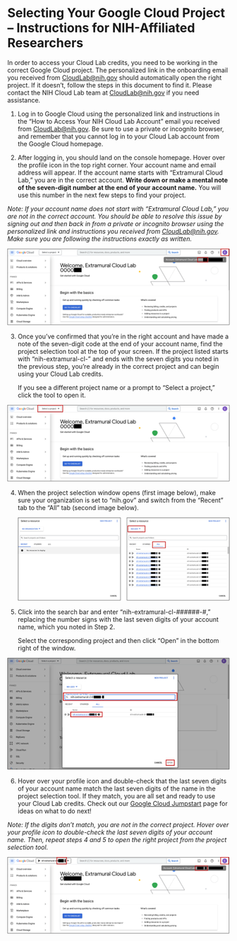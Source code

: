 # Selecting Your Google Cloud Project – Instructions for NIH-Affiliated Researchers

In order to access your Cloud Lab credits, you need to be working in the correct Google Cloud project. The personalized link in the onboarding email you received from CloudLab@nih.gov should automatically open the right project. If it doesn’t, follow the steps in this document to find it. Please contact the NIH Cloud Lab team at CloudLab@nih.gov if you need assistance.

1. Log in to Google Cloud using the personalized link and instructions in the “How to Access Your NIH Cloud Lab Account” email you received from CloudLab@nih.gov. Be sure to use a private or incognito browser, and remember that you cannot log in to your Cloud Lab account from the Google Cloud homepage.

2.	After logging in, you should land on the console homepage. Hover over the profile icon in the top right corner. Your account name and email address will appear. If the account name starts with “Extramural Cloud Lab,” you are in the correct account. **Write down or make a mental note of the seven-digit number at the end of your account name.** You will use this number in the next few steps to find your project.

*Note: If your account name does not start with “Extramural Cloud Lab,” you are not in the correct account. You should be able to resolve this issue by signing out and then back in from a private or incognito browser using the personalized link and instructions you received from CloudLab@nih.gov. Make sure you are following the instructions exactly as written.*

  ![select project1](/images/1_extramural_access2.png)

3.	Once you’ve confirmed that you’re in the right account and have made a note of the seven-digit code at the end of your account name, find the project selection tool at the top of your screen. If the project listed starts with “nih-extramural-cl-” and ends with the seven digits you noted in the previous step, you’re already in the correct project and can begin using your Cloud Lab credits.

    If you see a different project name or a prompt to “Select a project,” click the tool to open it.

 
   ![select project2](/images/2_extramural_access.png)

4.	When the project selection window opens (first image below), make sure your organization is set to “nih.gov” and switch from the “Recent” tab to the “All” tab (second image below).

    ![select project3](/images/3_extramural_access2.png)

5.	Click into the search bar and enter “nih-extramural-cl-######-#,” replacing the number signs with the last seven digits of your account name, which you noted in Step 2. 

    Select the corresponding project and then click “Open” in the bottom right of the window.

![select project4](/images/4_extramural_access2.png)

6.	Hover over your profile icon and double-check that the last seven digits of your account name match the last seven digits of the name in the project selection tool. If they match, you are all set and ready to use your Cloud Lab credits. Check out our [Google Cloud Jumpstart](https://cloud.nih.gov/resources/cloudlab/google-cloud-jumpstart/) page for ideas on what to do next!

*Note: If the digits don’t match, you are not in the correct project. Hover over your profile icon to double-check the last seven digits of your account name. Then, repeat steps 4 and 5 to open the right project from the project selection tool.*

![select project5](/images/5_extramural_access2.png)
